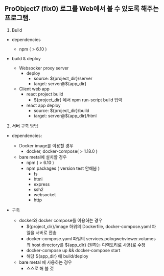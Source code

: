 ## ProObject7 (fix0) 로그를 Web에서 볼 수 있도록 해주는 프로그램.

1. Build  
- dependencies
  - npm ( > 6.10 )
  
- build & deploy
  - Websocker proxy server
    - deploy
      - source: ${project_dir}/server
      - target: server@${app_dir}
  - Client web app
    - react project build
      - ${project_dir} 에서 npm run-script build 입력
    - react app deploy
      - source: ${project_dir}/build
      - target: server@${app_dir}/html

2. 서버 구축 방법
- dependencies:
  - Docker image를 이용할 경우  
    - docker, docker-compose( > 1.18.0 )
  - bare metal에 설치할 경우
    - npm ( > 6.10 )
    - npm packages ( version test 안해봄 )
      - fs
      - html
      - express
      - ssh2
      - websocket
      - http
  
- 구축
  - docker와 docker compose를 이용하는 경우
    - ${project_dir}/image 하위의 Dockerfile, docker-compose.yaml 파일을 서버로 전송
    - docker-compose.yaml 파일의 services.pologwebviewer.volumes 의 host directory를 ${app_dir} (원하는 디렉토리로 사용)로 수정
    - docker-compose up && docker-compose start
    - 해당 ${app_dir} 에 build/deploy
  - bare metal 에 사용하는 경우
    - 스스로 해 볼 것